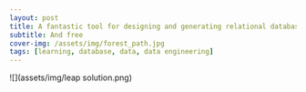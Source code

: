 ```yaml
---
layout: post
title: A fantastic tool for designing and generating relational database models
subtitle: And free
cover-img: /assets/img/forest_path.jpg
tags: [learning, database, data, data engineering]
---
```


![](assets/img/leap solution.png)